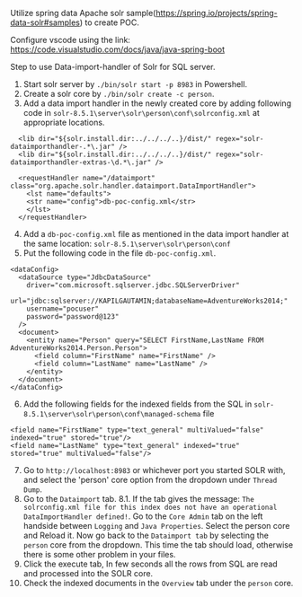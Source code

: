 Utilize spring data Apache solr sample(https://spring.io/projects/spring-data-solr#samples) to create POC.

Configure vscode using the link: https://code.visualstudio.com/docs/java/java-spring-boot


Step to use Data-import-handler of Solr for SQL server.
1. Start solr server by `./bin/solr start -p 8983` in Powershell.
2. Create a solr core by `./bin/solr create -c person`.
3. Add a data import handler in the newly created core by adding following code in `solr-8.5.1\server\solr\person\conf\solrconfig.xml` at appropriate locations.
```
  <lib dir="${solr.install.dir:../../../..}/dist/" regex="solr-dataimporthandler-.*\.jar" />
  <lib dir="${solr.install.dir:../../../..}/dist/" regex="solr-dataimporthandler-extras-\d.*\.jar" />  
   
  <requestHandler name="/dataimport" class="org.apache.solr.handler.dataimport.DataImportHandler">
    <lst name="defaults">
    <str name="config">db-poc-config.xml</str>
    </lst>
  </requestHandler>
```
4. Add a `db-poc-config.xml` file as mentioned in the data import handler at the same location: `solr-8.5.1\server\solr\person\conf`
5. Put the following code in the file `db-poc-config.xml`.
```
<dataConfig>
  <dataSource type="JdbcDataSource" 
    driver="com.microsoft.sqlserver.jdbc.SQLServerDriver" 
    url="jdbc:sqlserver://KAPILGAUTAMIN;databaseName=AdventureWorks2014;"  
    username="pocuser"
    password="password@123"
  />  
  <document>
    <entity name="Person" query="SELECT FirstName,LastName FROM AdventureWorks2014.Person.Person">
      <field column="FirstName" name="FirstName" />
      <field column="LastName" name="LastName" />
    </entity>
  </document>
</dataConfig>
```
6. Add the following fields for the indexed fields from the SQL in `solr-8.5.1\server\solr\person\conf\managed-schema` file
```
<field name="FirstName" type="text_general" multiValued="false" indexed="true" stored="true"/>  
<field name="LastName" type="text_general" indexed="true" stored="true" multiValued="false"/> 
```
7. Go to `http://localhost:8983` or whichever port you started SOLR with, and select the 'person' core option from the dropdown under `Thread Dump`.
8. Go to the `Dataimport` tab. 
8.1. If the tab gives the message: `The solrconfig.xml file for this index does not have an operational DataImportHandler defined!`. Go to the `Core Admin` tab on the left handside between `Logging` and `Java Properties`.  Select the person core and Reload it. Now go back to the  `Dataimport tab` by selecting the `person` core from the dropdown. This time the tab should load, otherwise there is some other problem in your files.
9. Click the execute tab, In few seconds all the rows from SQL are read and processed into the SOLR core.
10. Check the indexed documents in the `Overview` tab under the `person` core. 
